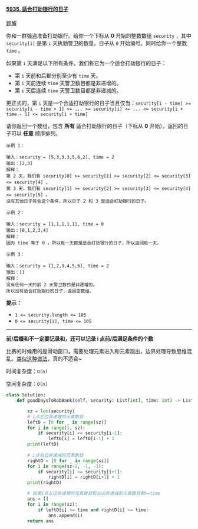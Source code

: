 #### [5935. 适合打劫银行的日子](https://leetcode-cn.com/problems/find-good-days-to-rob-the-bank/)

[题解](https://leetcode-cn.com/problems/find-good-days-to-rob-the-bank/solution/5935-gua-he-da-jie-yin-xing-de-ri-zi-qia-90a0/)

你和一群强盗准备打劫银行。给你一个下标从 **0** 开始的整数数组 `security` ，其中 `security[i]` 是第 `i` 天执勤警卫的数量。日子从 `0` 开始编号。同时给你一个整数 `time` 。

如果第 `i` 天满足以下所有条件，我们称它为一个适合打劫银行的日子：

- 第 `i` 天前和后都分别至少有 `time` 天。
- 第 `i` 天前连续 `time` 天警卫数目都是非递增的。
- 第 `i` 天后连续 `time` 天警卫数目都是非递减的。

更正式的，第 `i` 天是一个合适打劫银行的日子当且仅当：`security[i - time] >= security[i - time + 1] >= ... >= security[i] <= ... <= security[i + time - 1] <= security[i + time]`

请你返回一个数组，包含 **所有** 适合打劫银行的日子（下标从 **0** 开始）。返回的日子可以 **任意** 顺序排列。

```
示例 1：

输入：security = [5,3,3,3,5,6,2], time = 2
输出：[2,3]
解释：
第 2 天，我们有 security[0] >= security[1] >= security[2] <= security[3] <= security[4] 。
第 3 天，我们有 security[1] >= security[2] >= security[3] <= security[4] <= security[5] 。
没有其他日子符合这个条件，所以日子 2 和 3 是适合打劫银行的日子。

示例 2：

输入：security = [1,1,1,1,1], time = 0
输出：[0,1,2,3,4]
解释：
因为 time 等于 0 ，所以每一天都是适合打劫银行的日子，所以返回每一天。

示例 3：

输入：security = [1,2,3,4,5,6], time = 2
输出：[]
解释：
没有任何一天的前 2 天警卫数目是非递增的。
所以没有适合打劫银行的日子，返回空数组。
```

**提示：**

- `1 <= security.length <= 105`
- `0 <= security[i], time <= 105`



---

**前/后缀和不一定要记录和，还可以记录 i 点前/后满足条件的个数**

比赛的时候用的是滑动窗口，需要处理元素进入和元素跳出，边界处理导致思维混乱。[类似这种做法](https://leetcode-cn.com/problems/find-good-days-to-rob-the-bank/solution/dai-ma-jian-ji-hua-dong-chuang-kou-shuan-c987/)，真的不适合~

时间复杂度：`O(n)`

空间复杂度：`O(n)`

```python
class Solution:
    def goodDaysToRobBank(self, security: List[int], time: int) -> List[int]:

        sz = len(security)
        # i点左边非递增的元素数目
        leftD = [0 for _ in range(sz)]
        for i in range(1, sz):
            if security[i] <= security[i-1]:
                leftD[i] = leftD[i-1] + 1
        print(leftD)
        
        # i点右边非递减的元素数目
        rightD = [0 for _ in range(sz)]
        for i in range(sz-2, -1, -1):
            if security[i] <= security[i+1]:
                rightD[i] = rightD[i+1] + 1
        print(rightD)

        # 如果i点左边非递增的元素数目和右边非递减的元素数目都>=time
        ans = []
        for i in range(sz):
            if leftD[i] >= time and rightD[i] >= time:
                ans.append(i)
        return ans
```
